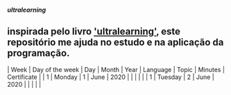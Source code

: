##### ultralearning

## inspirada pelo livro ['ultralearning'](https://www.amazon.com.br/Ultralearning-Master-Outsmart-Competition-Accelerate/dp/006285268X), este repositório me ajuda no estudo e na aplicação da programação.

| Week | Day of the week | Day | Month | Year | Language |    Topic    | Minutes | Certificate | 
|  1   |      Monday     |  1  | June  | 2020 |          |             |         |             |
|  1   |      Tuesday    |  2  | June  | 2020 |          |             |         |             |

